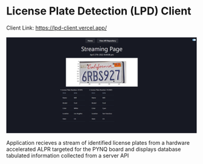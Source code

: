 # License Plate Detection (LPD) Client
Client Link: https://lpd-client.vercel.app/ <br/> <br/>
![](https://github.com/wtriddle/lpd-client/blob/master/demo.png)

Application recieves a stream of identified license plates from a hardware accelerated ALPR targeted for the PYNQ board and displays database tabulated information collected from a server API<br/>

